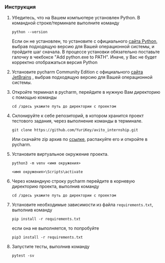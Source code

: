 ### Инструкция

1. Убедитесь, что на Вашем компьютере установлен Python. В командной строке/терминале выполните команду
    ```
    python --version
    ```  
   Если он не установлен, то установите с официального [сайта Python](https://www.python.org/downloads/), выбрав
   подходящую версию для Вашей операционной системы, и пройдите шаг сначала. В процессе установки обязательно поставьте
   галочку в чекбоксе "Add python.exe to PATH". Иначе, у Вас не будет корректно отображаться версия Python


2. Установите pycharm Community Edition с официального [сайта JetBrains](https://www.jetbrains.com/pycharm/download/)
   , выбрав подходящую версию для Вашей операционной системы.


3. Откройте терминал в pycharm, перейдите в нужную Вам директорию с помощью команды
   ```
   cd /здесь укажите путь до директории с проектом
   ```

4. Склонируйте к себе репозиторий, в котором хранится проект тестового задания, через выполнение команды в
   терминале.
    ```
    git clone https://github.com/YuriKey/avito_internship.git
    ```
   Или скачайте zip архив по [ссылке](https://github.com/YuriKey/avito_internship/archive/refs/heads/master.zip),
   распакуйте его и откройте в pycharm.

5. Установите виртуальное окружение проекта.
   ```
   python3 -m venv <имя окружения>
   
   <имя окружения>\Scripts\activate
   ```

6. Через командную строку pycharm перейдите в корневую директорию проекта, выполнив команду
   ```
   cd /здесь укажите путь до директории с проектом
   ``` 
7. Установите необходимые зависимости из файла `requirements.txt`, выполнив команду
   ```
   pip install -r requirements.txt
   ```
   если она не выполняется, то попробуйте
   ```
   pip3 install -r requirements.txt
   ```

8. Запустите тесты, выполнив команду
   ```
   pytest -sv
   ```